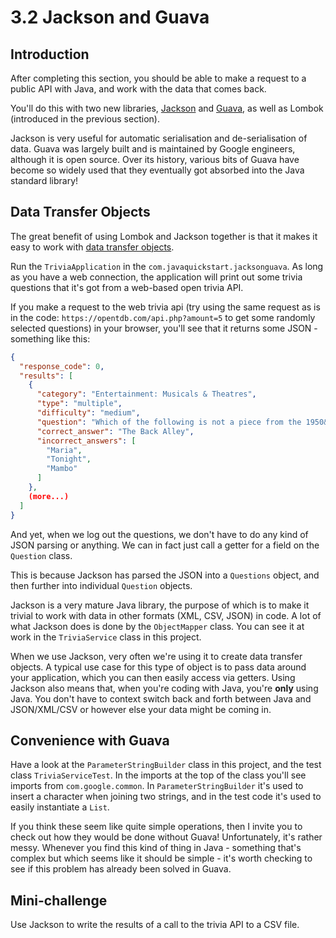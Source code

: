 # 3.2 Jackson and Guava

## Introduction
After completing this section, you should be able to make a request to a public API with Java, and work with the data that comes back.

You'll do this with two new libraries, [Jackson](https://github.com/FasterXML/jackson) and [Guava](https://github.com/google/guava), as well as Lombok (introduced in the previous section).

Jackson is very useful for automatic serialisation and de-serialisation of data. Guava was largely built and is maintained by Google engineers, although it is open source. Over its history, various bits of Guava have become so widely used that they eventually got absorbed into the Java standard library!

## Data Transfer Objects
The great benefit of using Lombok and Jackson together is that it makes it easy to work with [data transfer objects](https://martinfowler.com/eaaCatalog/dataTransferObject.html).
 
Run the `TriviaApplication` in the `com.javaquickstart.jacksonguava`. As long as you have a web connection, the application will print out some trivia questions that it's got from a web-based open trivia API.

If you make a request to the web trivia api (try using the same request as is in the code: `https://opentdb.com/api.php?amount=5` to get some randomly selected questions) in your browser, you'll see that it returns some JSON - something like this:

```json
{
  "response_code": 0,
  "results": [
    {
      "category": "Entertainment: Musicals & Theatres",
      "type": "multiple",
      "difficulty": "medium",
      "question": "Which of the following is not a piece from the 1950&#039;s musical West Side Story?",
      "correct_answer": "The Back Alley",
      "incorrect_answers": [
        "Maria",
        "Tonight",
        "Mambo"
      ]
    },
    (more...)
  ]
}
```  

And yet, when we log out the questions, we don't have to do any kind of JSON parsing or anything. We can in fact just call a getter for a field on the `Question` class.

This is because Jackson has parsed the JSON into a `Questions` object, and then further into individual `Question` objects. 

Jackson is a very mature Java library, the purpose of which is to make it trivial to work with data in other formats (XML, CSV, JSON) in code. A lot of what Jackson does is done by the `ObjectMapper` class. You can see it at work in the `TriviaService` class in this project.

When we use Jackson, very often we're using it to create data transfer objects. A typical use case for this type of object is to pass data around your application, which you can then easily access via getters. Using Jackson also means that, when you're coding with Java, you're **only** using Java. You don't have to context switch back and forth between Java and JSON/XML/CSV or however else your data might be coming in.      

## Convenience with Guava
Have a look at the `ParameterStringBuilder` class in this project, and the test class `TriviaServiceTest`. In the imports at the top of the class you'll see imports from `com.google.common`. In `ParameterStringBuilder` it's used to insert a character when joining two strings, and in the test code it's used to easily instantiate a `List`.    

If you think these seem like quite simple operations, then I invite you to check out how they would be done without Guava! Unfortunately, it's rather messy. Whenever you find this kind of thing in Java - something that's complex but which seems like it should be simple - it's worth checking to see if this problem has already been solved in Guava.

## Mini-challenge
Use Jackson to write the results of a call to the trivia API to a CSV file.   
 
